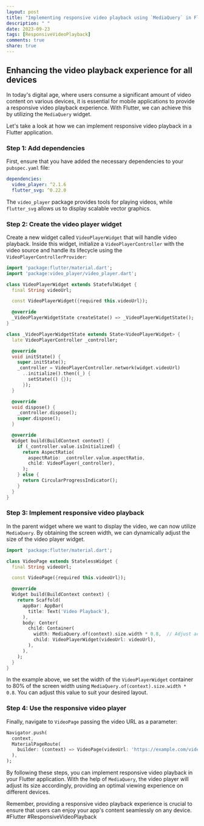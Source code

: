 ```yaml
---
layout: post
title: "Implementing responsive video playback using `MediaQuery` in Flutter"
description: " "
date: 2023-09-23
tags: [ResponsiveVideoPlayback]
comments: true
share: true
---
```

## Enhancing the video playback experience for all devices

In today's digital age, where users consume a significant amount of video content on various devices, it is essential for mobile applications to provide a responsive video playback experience. With Flutter, we can achieve this by utilizing the `MediaQuery` widget.

Let's take a look at how we can implement responsive video playback in a Flutter application.

### Step 1: Add dependencies
First, ensure that you have added the necessary dependencies to your `pubspec.yaml` file:

```yaml
dependencies:
  video_player: ^2.1.6
  flutter_svg: ^0.22.0
```

The `video_player` package provides tools for playing videos, while `flutter_svg` allows us to display scalable vector graphics.

### Step 2: Create the video player widget
Create a new widget called `VideoPlayerWidget` that will handle video playback. Inside this widget, initialize a `VideoPlayerController` with the video source and handle its lifecycle using the `VideoPlayerControllerProvider`:

```dart
import 'package:flutter/material.dart';
import 'package:video_player/video_player.dart';

class VideoPlayerWidget extends StatefulWidget {
  final String videoUrl;

  const VideoPlayerWidget({required this.videoUrl});

  @override
  _VideoPlayerWidgetState createState() => _VideoPlayerWidgetState();
}

class _VideoPlayerWidgetState extends State<VideoPlayerWidget> {
  late VideoPlayerController _controller;

  @override
  void initState() {
    super.initState();
    _controller = VideoPlayerController.network(widget.videoUrl)
      ..initialize().then((_) {
        setState(() {});
      });
  }

  @override
  void dispose() {
    _controller.dispose();
    super.dispose();
  }

  @override
  Widget build(BuildContext context) {
    if (_controller.value.isInitialized) {
      return AspectRatio(
        aspectRatio: _controller.value.aspectRatio,
        child: VideoPlayer(_controller),
      );
    } else {
      return CircularProgressIndicator();
    }
  }
}
```

### Step 3: Implement responsive video playback
In the parent widget where we want to display the video, we can now utilize `MediaQuery`. By obtaining the screen width, we can dynamically adjust the size of the video player widget.

```dart
import 'package:flutter/material.dart';

class VideoPage extends StatelessWidget {
  final String videoUrl;

  const VideoPage({required this.videoUrl});

  @override
  Widget build(BuildContext context) {
    return Scaffold(
      appBar: AppBar(
        title: Text('Video Playback'),
      ),
      body: Center(
        child: Container(
          width: MediaQuery.of(context).size.width * 0.8,  // Adjust according to your needs
          child: VideoPlayerWidget(videoUrl: videoUrl),
        ),
      ),
    );
  }
}
```

In the example above, we set the width of the `VideoPlayerWidget` container to 80% of the screen width using `MediaQuery.of(context).size.width * 0.8`. You can adjust this value to suit your desired layout.

### Step 4: Use the responsive video player
Finally, navigate to `VideoPage` passing the video URL as a parameter:

```dart
Navigator.push(
  context,
  MaterialPageRoute(
    builder: (context) => VideoPage(videoUrl: 'https://example.com/video.mp4'),
  ),
);
```

By following these steps, you can implement responsive video playback in your Flutter application. With the help of `MediaQuery`, the video player will adjust its size accordingly, providing an optimal viewing experience on different devices.

Remember, providing a responsive video playback experience is crucial to ensure that users can enjoy your app's content seamlessly on any device. #Flutter #ResponsiveVideoPlayback